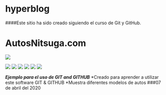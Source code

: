 # hyperblog
####Este sitio ha sido creado siguiendo el curso de Git y GitHub.

# AutosNitsuga.com

![](https://i.imgur.com/PpHefpi.png)

![](https://img.shields.io/github/stars/pandao/editor.md.svg) ![](https://img.shields.io/github/forks/pandao/editor.md.svg) ![](https://img.shields.io/github/tag/pandao/editor.md.svg) ![](https://img.shields.io/github/release/pandao/editor.md.svg) ![](https://img.shields.io/github/issues/pandao/editor.md.svg) ![](https://img.shields.io/bower/v/editor.md.svg)

***Ejemplo para el uso de GIT and GITHUB*** 
*Creado para aprender a utilizar este software GIT & GITHUB
*Muestra diferentes modelos de autos
###07 de abril del 2020